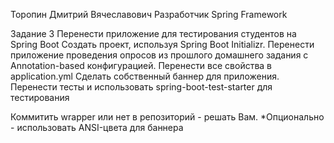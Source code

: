 Торопин Дмитрий Вячеславович 
Разработчик Spring Framework


Задание 3
Перенести приложение для тестирования студентов на Spring Boot
Создать проект, используя Spring Boot Initializr.
Перенести приложение проведения опросов из прошлого домашнего задания с Annotation-based конфигурацией.
Перенести все свойства в application.yml
Сделать собственный баннер для приложения.
Перенести тесты и использовать spring-boot-test-starter для тестирования

Коммитить wrapper или нет в репозиторий - решать Вам.
*Опционально - использовать ANSI-цвета для баннера